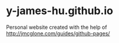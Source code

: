 # y-james-hu.github.io
Personal website created with the help of http://jmcglone.com/guides/github-pages/
